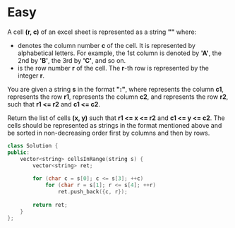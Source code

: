 # Easy

A cell **(r, c)** of an excel sheet is represented as a string **"<col><row>"** where:

- **<col>** denotes the column number **c** of the cell. It is represented by alphabetical letters.
        For example, the 1st column is denoted by **'A'**, the 2nd by **'B'**, the 3rd by **'C'**, and so on.
- **<row>** is the row number **r** of the cell. The **r**-th row is represented by the integer **r**.

You are given a string **s** in the format **"<col1><row1>:<col2><row2>"**, where **<col1>** represents the column **c1**, **<row1>** represents the row **r1**, **<col2>** represents the column **c2**, and **<row2>** represents the row **r2**, such that **r1 <= r2** and **c1 <= c2**.

Return the list of cells **(x, y)** such that **r1 <= x <= r2** and **c1 <= y <= c2**. The cells should be represented as strings in the format mentioned above and be sorted in non-decreasing order first by columns and then by rows.

```cpp
class Solution {
public:
    vector<string> cellsInRange(string s) {
        vector<string> ret;
        
        for (char c = s[0]; c <= s[3]; ++c)
            for (char r = s[1]; r <= s[4]; ++r)
                ret.push_back({c, r});
        
        return ret;
    }
};
```
